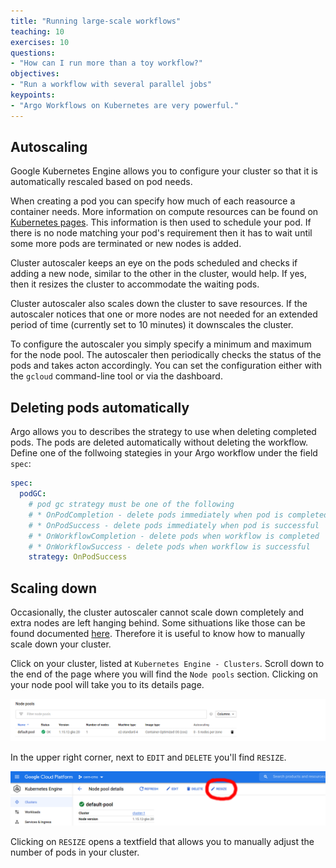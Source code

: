 ```yaml
---
title: "Running large-scale workflows"
teaching: 10
exercises: 10
questions:
- "How can I run more than a toy workflow?"
objectives:
- "Run a workflow with several parallel jobs"
keypoints:
- "Argo Workflows on Kubernetes are very powerful."
---
```



## Autoscaling

Google Kubernetes Engine allows you to configure your cluster so that it is automatically rescaled based on pod needs.

When creating a pod you can specify how much of each reasource a container needs. More information on compute resources can be found on [Kubernetes pages](https://kubernetes.io/docs/concepts/configuration/manage-resources-containers/). This information is then used to schedule your pod. If there is no node matching your pod's requirement then it has to wait until some more pods are terminated or new nodes is added.

Cluster autoscaler keeps an eye on the pods scheduled and checks if adding a new node, similar to the other in the cluster, would help. If yes, then it resizes the cluster to accommodate the waiting pods.

Cluster autoscaler also scales down the cluster to save resources. If the autoscaler notices that one or more nodes are not needed for an extended period of time (currently set to 10 minutes) it downscales the cluster.

To configure the autoscaler you simply specify a minimum and maximum for the node pool. The autoscaler then periodically checks the status of the pods and takes acton accordingly. You can set the configuration either with the `gcloud` command-line tool or via the dashboard.

## Deleting pods automatically

Argo allows you to describes the strategy to use when deleting completed pods. The pods are deleted automatically without deleting the workflow. Define one of the follwoing stategies in your Argo workflow under the field `spec`:

```yaml
spec:
  podGC:
    # pod gc strategy must be one of the following
    # * OnPodCompletion - delete pods immediately when pod is completed (including errors/failures)
    # * OnPodSuccess - delete pods immediately when pod is successful
    # * OnWorkflowCompletion - delete pods when workflow is completed
    # * OnWorkflowSuccess - delete pods when workflow is successful
    strategy: OnPodSuccess
```


## Scaling down

Occasionally, the cluster autoscaler cannot scale down completely and extra nodes are left hanging behind. Some sithuations like those can be found documented [here](https://github.com/kubernetes/autoscaler/blob/master/cluster-autoscaler/FAQ.md#i-have-a-couple-of-nodes-with-low-utilization-but-they-are-not-scaled-down-why). Therefore it is useful to know how to manually scale down your cluster.

Click on your cluster, listed at `Kubernetes Engine - Clusters`. Scroll down to the end of the page where you will find the `Node pools` section. Clicking on your node pool will take you to its details page.

<kbd>
<img src="../fig/downscale-nodepools.png">
</kbd>

In the upper right corner, next to `EDIT` and `DELETE` you'll find `RESIZE`. 

<kbd>
<img src="../fig/downscale-resize.png">
</kbd>

Clicking on `RESIZE` opens a textfield that allows you to manually adjust the number of pods in your cluster.